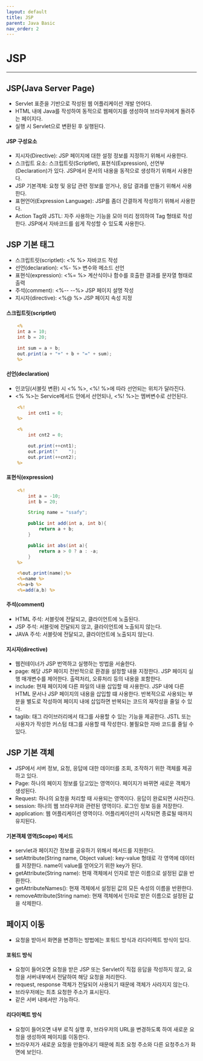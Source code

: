 ```yaml
---
layout: default
title: JSP
parent: Java Basic
nav_order: 2
---
```


# JSP

---

## JSP(Java Server Page)

- Servlet 표준을 기반으로 작성된 웹 어플리케이션 개발 언어다.
- HTML 내에 Java를 작성하여 동적으로 웹페이지를 생성하여 브라우저에게 돌려주는 페이지다.
- 실행 시 Servlet으로 변환된 후 실행된다.

#### JSP 구성요소

- 지시자(Directive): JSP 페이지에 대한 설정 정보를 지정하기 위해서 사용한다.
- 스크립트 요소: 스크립트릿(Scriptlet), 표현식(Expression), 선언부(Declaration)가 있다. JSP에서 문서의 내용을 동적으로 생성하기 위해서 사용한다.
- JSP 기본객체: 요청 및 응답 관련 정보를 얻거나, 응답 결과를 만들기 위해서 사용한다.
- 표현언어(Expression Language): JSP를 좀더 간결하게 작성하기 위해서 사용한다.
- Action Tag와 JSTL: 자주 사용하는 기능을 모아 미리 정의하여 Tag 형태로 작성한다. JSP에서 자바코드를 쉽게 작성할 수 있도록 사용한다.

## JSP 기본 태그

- 스크립트릿(scriptlet): <% %> 자바코드 작성
- 선언(declaration): <%- %> 변수와 메소드 선언
- 표현식(expression): <%= %> 계산식이나 함수를 호출한 결과를 문자열 형태로 출력
- 주석(comment): <%-- --%> JSP 페이지 설명 작성
- 지시자(directive): <%@ %> JSP 페이지 속성 지정

#### 스크립트릿(scriptlet)

```jsp
	<%
	int a = 10;
	int b = 20;

	int sum = a + b;
	out.print(a + "+" + b + "=" + sum);
	%>
```

#### 선언(declaration)

- 인코딩(서블릿 변환) 시 <% %>, <%! %>에 따라 선언되는 위치가 달라진다.
- <% %>는 Service메서드 안에서 선언되나, <%! %>는 멤버변수로 선언된다.

```jsp
    <%!
        int cnt1 = 0;
    %>

	<%
		int cnt2 = 0;

		out.print(++cnt1);
		out.print("    ");
		out.print(++cnt2);
	%>
```

#### 표현식(expression)

```jsp
	<%!
		int a = -10;
		int b = 20;

		String name = "ssafy";

		public int add(int a, int b){
			return a + b;
		}

		public int abs(int a){
			return a > 0 ? a : -a;
		}
	%>

	<%out.print(name);%>
	<%=name %>
	<%=a+b %>
	<%=add(a,b) %>
```

#### 주석(comment)

- HTML 주석: 서블릿에 전달되고, 클라이언트에 노출된다.
- JSP 주석: 서블릿에 전달되지 않고, 클라이언트에 노출되지 않는다.
- JAVA 주석: 서블릿에 전달되고, 클라이언트에 노출되지 않는다.

#### 지시자(directive)

- 웹컨테이너가 JSP 번역하고 실행하는 방법을 서술한다.
- page: 해당 JSP 페이지 전반적으로 환경을 설정할 내용 지정한다. JSP 페이지 실행 매개변수를 제어한다. 출력처리, 오류처리 등의 내용을 포함한다.
- include: 현재 페이지에 다른 파일의 내용 삽입할 때 사용한다. JSP 내에 다른 HTML 문서나 JSP 페이지의 내용을 삽입할 떄 사용한다. 반복적으로 사용되는 부분을 별도로 작성하여 페이지 내에 삽입하면 반복되는 코드의 재작성을 줄일 수 있다.
- taglib: 태그 라이브러리에서 태그를 사용할 수 있는 기능을 제공한다. JSTL 또는 사용자가 작성한 커스텀 태그를 사용할 때 작성한다. 불필요한 자바 코드를 줄일 수 있다.

## JSP 기본 객체

- JSP에서 서버 정보, 요청, 응답에 대한 데이터를 조회, 조작하기 위한 객체를 제공하고 있다.
- Page: 하나의 페이지 정보를 담고있는 영역이다. 페이지가 바뀌면 새로운 객체가 생성된다.
- Request: 하나의 요청을 처리할 때 사용되는 영역이다. 응답이 완료되면 사라진다.
- session: 하나의 웹 브라우저와 관련된 영역이다. 로그인 정보 등을 저장한다.
- application: 웹 어플리케이션 영역이다. 어플리케이션이 시작되면 종료될 때까지 유지된다.

#### 기본객체 영역(Scope) 메서드

- servlet과 페이지간 정보를 공유하기 위해서 메서드를 지원한다.
- setAttribute(String name, Object value): key-value 형태로 각 영역에 데이터를 저장한다. name이 value를 얻어오기 위한 key가 된다.
- getAttribute(String name): 현재 객체에서 인자로 받은 이름으로 설정된 값을 반환한다.
- getAttributeNames(): 현재 객체에서 설정된 값의 모든 속성의 이름을 반환한다.
- removeAttribute(String name): 현재 객체에서 인자로 받은 이름으로 설정된 값을 삭제한다.

## 페이지 이동

- 요청을 받아서 화면을 변경하는 방법에는 포워드 방식과 리다이렉트 방식이 있다.

#### 포워드 방식

- 요청이 들어오면 요청을 받은 JSP 또는 Servlet이 직접 응답을 작성하지 않고, 요청을 서버내부에서 전달하여 해당 요청을 처리한다.
- request, response 객체가 전달되어 사용되기 때문에 객체가 사라지지 않는다.
- 브라우저에는 최초 요청한 주소가 표시된다.
- 같은 서버 내에서만 가능하다.

#### 리다이렉트 방식

- 요청이 들어오면 내부 로직 실행 후, 브라우저의 URL을 변경하도록 하여 새로운 요청을 생성하여 페이지를 이동한다.
- 브라우저가 새로운 요청을 만들어내기 때문에 최초 요청 주소와 다른 요청주소가 화면에 보인다.
